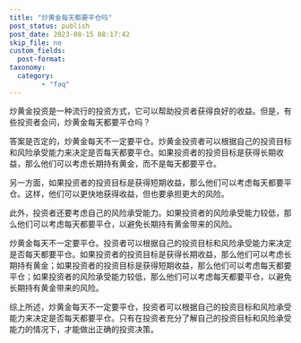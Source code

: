 ```yaml
---
title: "炒黄金每天都要平仓吗"
post_status: publish
post_date: 2023-08-15 08:17:42
skip_file: no
custom_fields: 
  post-format: 
taxonomy:
  category:
        - "faq"
---
```


炒黄金投资是一种流行的投资方式，它可以帮助投资者获得良好的收益。但是，有些投资者会问，炒黄金每天都要平仓吗？

答案是否定的，炒黄金每天不一定要平仓。炒黄金投资者可以根据自己的投资目标和风险承受能力来决定是否每天都要平仓。如果投资者的投资目标是获得长期收益，那么他们可以考虑长期持有黄金，而不是每天都要平仓。

另一方面，如果投资者的投资目标是获得短期收益，那么他们可以考虑每天都要平仓。这样，他们可以更快地获得收益，但也要承担更大的风险。

此外，投资者还要考虑自己的风险承受能力。如果投资者的风险承受能力较低，那么他们可以考虑每天都要平仓，以避免长期持有黄金带来的风险。

炒黄金每天不一定要平仓。投资者可以根据自己的投资目标和风险承受能力来决定是否每天都要平仓。如果投资者的投资目标是获得长期收益，那么他们可以考虑长期持有黄金；如果投资者的投资目标是获得短期收益，那么他们可以考虑每天都要平仓；如果投资者的风险承受能力较低，那么他们可以考虑每天都要平仓，以避免长期持有黄金带来的风险。

综上所述，炒黄金每天不一定要平仓，投资者可以根据自己的投资目标和风险承受能力来决定是否每天都要平仓。只有在投资者充分了解自己的投资目标和风险承受能力的情况下，才能做出正确的投资决策。
